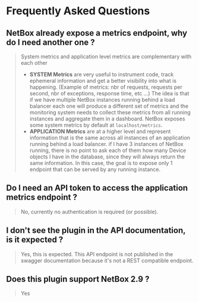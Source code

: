 # Frequently Asked Questions

## NetBox already expose a metrics endpoint, why do I need another one ?

> System metrics and application level metrics are complementary with each other
> - **SYSTEM Metrics** are very useful to instrument code, track ephemeral information and get a better visibility into what is happening. (Example of metrics: nbr of requests, requests per second, nbr of exceptions, response time, etc ...) The idea is that if we have multiple NetBox instances running behind a load balancer each one will produce a different set of metrics and the monitoring system needs to collect these metrics from all running instances and aggregate them in a dashboard. NetBox exposes some system metrics by default at `localhost/metrics`.
> - **APPLICATION Metrics** are at a higher level and represent information that is the same across all instances of an application running behind a load balancer. if I have 3 instances of NetBox running, there is no point to ask each of them how many Device objects I have in the database, since they will always return the same information. In this case, the goal is to expose only 1 endpoint that can be served by any running instance.

## Do I need an API token to access the application metrics endpoint ? 

> No, currently no authentication is required (or possible).

## I don't see the plugin in the API documentation, is it expected ?

> Yes, this is expected. This API endpoint is not published in the swagger documentation because it's not a REST compatible endpoint.

## Does this plugin support NetBox 2.9 ?

> Yes